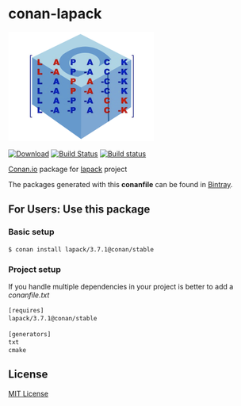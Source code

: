 # conan-lapack

![conan-lapack image](/images/conan-lapack.png)

[![Download](https://api.bintray.com/packages/conan-community/conan/lapack%3Aconan/images/download.svg)](https://bintray.com/conan-community/conan/lapack%3Aconan/_latestVersion)
[![Build Status](https://travis-ci.org/conan-community/conan-lapack.svg?branch=stable%2F3.7.1)](https://travis-ci.org/conan-community/conan-lapack)
[![Build status](https://ci.appveyor.com/api/projects/status/jyeh443gn0l0f3bi/branch/stable/3.7.1?svg=true)](https://ci.appveyor.com/project/danimtb/conan-lapack/branch/stable/3.7.1)

[Conan.io](https://conan.io) package for [lapack](https://bitbucket.org/lapack/lapack) project

The packages generated with this **conanfile** can be found in [Bintray](https://bintray.com/conan-community/conan/lapack%3Aconan).

## For Users: Use this package

### Basic setup

    $ conan install lapack/3.7.1@conan/stable

### Project setup

If you handle multiple dependencies in your project is better to add a *conanfile.txt*

    [requires]
    lapack/3.7.1@conan/stable

    [generators]
    txt
    cmake

## License

[MIT License](LICENSE)
